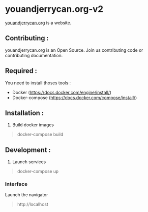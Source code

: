 # youandjerrycan.org-v2

[youandjerrycan.org](https://youandjerrycan.org) is a website.

## Contributing :
youandjerrycan.org is an Open Source.
Join us contributing code or contributing documentation.


## Required :

You need to install thoses tools :
- Docker (https://docs.docker.com/engine/install/)
- Docker-compose (https://docs.docker.com/compose/install/)


## Installation :

1. Build docker images
> docker-compose build



## Development :

1. Launch services
> docker-compose up

### Interface

Launch the navigator
> http://localhost
